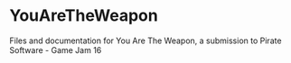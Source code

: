 # YouAreTheWeapon
Files and documentation for You Are The Weapon, a submission to Pirate Software - Game Jam 16

